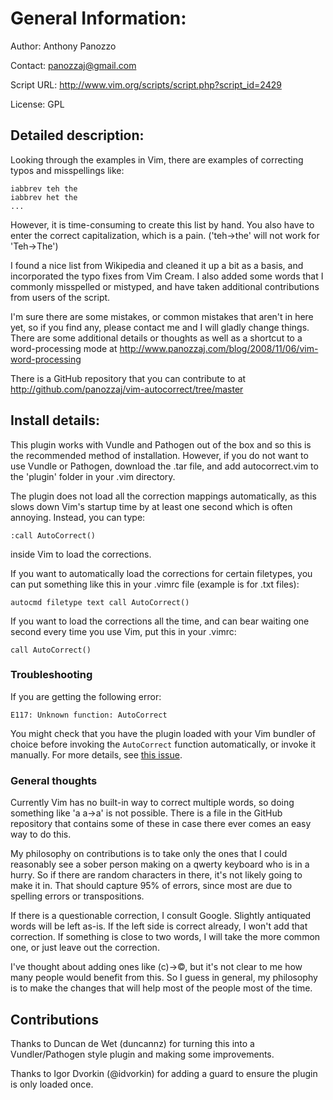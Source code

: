 # General Information:

Author:  Anthony Panozzo

Contact:  panozzaj@gmail.com

Script URL:  http://www.vim.org/scripts/script.php?script_id=2429

License:  GPL


## Detailed description:

Looking through the examples in Vim, there are examples of correcting typos and
misspellings like:

    iabbrev teh the
    iabbrev het the
    ...

However, it is time-consuming to create this list by hand.  You also have to
enter the correct capitalization, which is a pain. ('teh->the' will not work
for 'Teh->The')

I found a nice list from Wikipedia and cleaned it up a bit as a basis, and
incorporated the typo fixes from Vim Cream. I also added some words that I
commonly misspelled or mistyped, and have taken additional contributions from
users of the script.

I'm sure there are some mistakes, or common mistakes that aren't in here yet,
so if you find any, please contact me and I will gladly change things.  There
are some additional details or thoughts as well as a shortcut to a
word-processing mode at
http://www.panozzaj.com/blog/2008/11/06/vim-word-processing

There is a GitHub repository that you can contribute to at
http://github.com/panozzaj/vim-autocorrect/tree/master


## Install details:

This plugin works with Vundle and Pathogen out of the box and so this is the
recommended method of installation. However, if you do not want to use Vundle
or Pathogen, download the .tar file, and add autocorrect.vim to the 'plugin'
folder in your .vim directory.

The plugin does not load all the correction mappings automatically, as this
slows down Vim's startup time by at least one second which is often annoying.
Instead, you can type:

    :call AutoCorrect()

inside Vim to load the corrections.

If you want to automatically load the corrections for certain filetypes, you
can put something like this in your .vimrc file (example is for .txt files):

    autocmd filetype text call AutoCorrect()

If you want to load the corrections all the time, and can bear waiting one
second every time you use Vim, put this in your .vimrc:

    call AutoCorrect()

### Troubleshooting

If you are getting the following error:

```
E117: Unknown function: AutoCorrect
```

You might check that you have the plugin loaded with your Vim bundler of choice
before invoking the `AutoCorrect` function automatically, or invoke it
manually. For more details, see [this issue][1].

[1]: https://github.com/panozzaj/vim-autocorrect/issues/5

### General thoughts

Currently Vim has no built-in way to correct multiple words, so doing something
like 'a a->a' is not possible.  There is a file in the GitHub repository that
contains some of these in case there ever comes an easy way to do this.

My philosophy on contributions is to take only the ones that I could reasonably
see a sober person making on a qwerty keyboard who is in a hurry.  So if there
are random characters in there, it's not likely going to make it in.  That
should capture 95% of errors, since most are due to spelling errors or
transpositions.

If there is a questionable correction, I consult Google.  Slightly antiquated
words will be left as-is.  If the left side is correct already, I won't add
that correction.  If something is close to two words, I will take the more
common one, or just leave out the correction.

I've thought about adding ones like (c)->&copy;, but it's not clear to me how
many people would benefit from this.  So I guess in general, my philosophy is
to make the changes that will help most of the people most of the time.


## Contributions

Thanks to Duncan de Wet (duncannz) for turning this into a Vundler/Pathogen
style plugin and making some improvements.

Thanks to Igor Dvorkin (@idvorkin) for adding a guard to ensure the plugin is
only loaded once.

